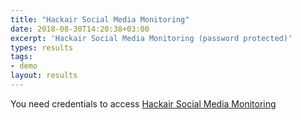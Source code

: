 ```yaml
---
title: "Hackair Social Media Monitoring"
date: 2018-08-30T14:20:38+03:00
excerpt: 'Hackair Social Media Monitoring (password protected)'
types: results
tags:
- demo
layout: results
---
```

You need credentials to access [Hackair Social Media Monitoring](http://hackair-mklab.iti.gr/) 